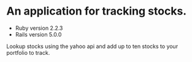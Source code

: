 # An application for tracking stocks.

* Ruby version
  2.2.3
* Rails version
  5.0.0

 Lookup stocks using the yahoo api and add up to ten stocks to your portfolio to track.
